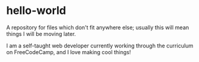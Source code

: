 # hello-world
A repository for files which don't fit anywhere else; usually this will mean things I will be moving later.

I am a self-taught web developer currently working through the curriculum on FreeCodeCamp, and I love making cool things!

